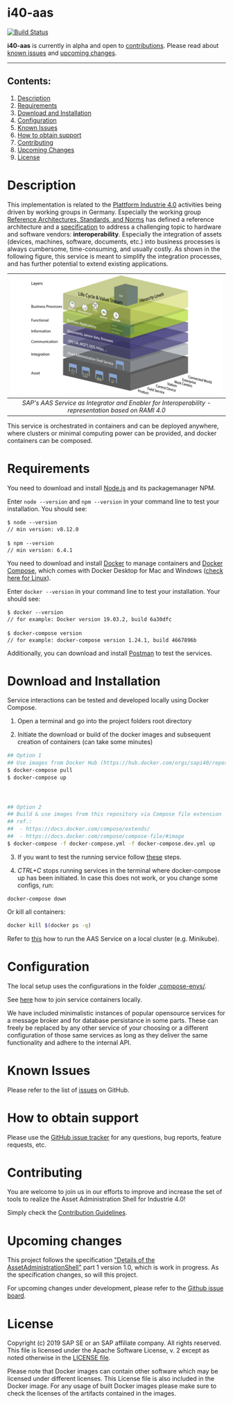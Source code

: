# i40-aas

[![Build Status](https://travis-ci.com/SAP/i40-aas.svg?branch=master)](https://travis-ci.com/SAP/i40-aas)

__i40-aas__ is currently in alpha and open to [contributions](#contributing). Please read about [known issues](#known-issues) and [upcoming changes](#upcoming-changes).

---

## Contents:
1. [Description](#description)
1. [Requirements](#requirements)
1. [Download and Installation](#download-and-installation)
1. [Configuration](#configuration)
1. [Known Issues](#known-issues)
1. [How to obtain support](#how-to-obtain-support)
1. [Contributing](#contributing)
1. [Upcoming Changes](#upcoming-changes)
1. [License](#license)

# Description

This implementation is related to the [Plattform Industrie 4.0](https://www.plattform-i40.de/PI40/Navigation/EN/Home/home.html) activities being driven by working groups in Germany. Especially the working group [Reference Architectures, Standards, and Norms](https://www.plattform-i40.de/PI40/Navigation/EN/ThePlatform/PlatformWorkingGroups/Reference-Architectures-Standards-Norms/reference-architectures-standards-norms.html) has defined a reference architecture and a [specification](https://www.plattform-i40.de/PI40/Redaktion/EN/Downloads/Publikation/2018-details-of-the-asset-administration-shell.pdf?__blob=publicationFile&v=5) to address a challenging topic to hardware and software vendors: __interoperability__. Especially the integration of assets (devices, machines, software, documents, etc.) into business processes is always cumbersome, time-consuming, and usually costly. As shown in the following figure, this service is meant to simplify the integration processes, and has further potential to extend existing applications.


[ramisap]: docs/images/RAMI_SAP.png "Based on RAMI 4.0"

|![alt text][ramisap]|
|:--:|
| *SAP's AAS Service as Integrator and Enabler for Interoperability - representation based on RAMI 4.0* |

This service is orchestrated in containers and can be deployed anywhere, where clusters or minimal computing power can be provided, and docker containers can be composed.


# Requirements

You need to download and install [Node.js](https://nodejs.org/en/) and its packagemanager NPM.

Enter `node --version` and `npm --version` in your command line to test your installation.
You should see:

```
$ node --version
// min version: v8.12.0

$ npm --version
// min version: 6.4.1
```

You need to download and install [Docker](https://www.docker.com) to manage containers and [Docker Compose](https://docs.docker.com/compose/), which comes with Docker Desktop for Mac and Windows ([check here for Linux](https://docs.docker.com/compose/install/)).

Enter `docker --version` in your command line to test your installation.
Your should see:

```
$ docker --version
// for example: Docker version 19.03.2, build 6a30dfc

$ docker-compose version
// for example: docker-compose version 1.24.1, build 4667896b
```

Additionally, you can download and install [Postman](https://www.getpostman.com) to test the services.

# Download and Installation

Service interactions can be tested and developed locally using Docker Compose.

1. Open a terminal and go into the project folders root directory

2. Initiate the download or build of the docker images and subsequent creation of containers (can take some minutes)

```bash
## Option 1
## Use images from Docker Hub (https://hub.docker.com/orgs/sapi40/repositories)
$ docker-compose pull
$ docker-compose up



## Option 2
## Build & use images from this repository via Compose file extension
## ref.:
##  - https://docs.docker.com/compose/extends/
##  - https://docs.docker.com/compose/compose-file/#image
$ docker-compose -f docker-compose.yml -f docker-compose.dev.yml up
```

3. If you want to test the running service follow [these](docs/README_Test.md#Test) steps.

4. _CTRL+C_ stops running services in the terminal where docker-compose up has been initiated. In case this does not work, or you change some configs, run:
```
docker-compose down
```
Or kill all containers:
```bash
docker kill $(docker ps -q)
```


Refer to [this](docs/README_Minikube.md) how to run the AAS Service on a local cluster (e.g. Minikube).

# Configuration

The local setup uses the configurations in the folder [.compose-envs/](.compose-envs/).

See [here](docs/README_Network.md) how to join service containers locally.

We have included minimalistic instances of popular opensource services for a message broker and for database persistance in some parts.
These can freely be replaced by any other service of your choosing or a different configuration of those same services as long as they deliver the same functionality and adhere to the internal API.

# Known Issues

<!--- Please list all known issues, or bugs, here. Even if the project is provided "as-is" any known problems should be listed. --->

Please refer to the list of [issues](https://github.com/SAP/i40-aas/issues) on GitHub.

# How to obtain support

<!--- This section should contain details on how the outside user can obtain support, ask questions, or post a bug report on your project. If your project is provided "as-is", with no expected changes or support, you must state that here. --->

Please use the [GitHub issue tracker](https://github.com/SAP/i40-aas/issues) for any questions, bug reports, feature requests, etc.

# Contributing

<!--- Details on how external developers can contribute to your code should be posted here. You can also link to a dedicated CONTRIBUTING.md file. See further details here. --->

You are welcome to join us in our efforts to improve and increase the set of tools to realize the Asset Administration Shell for Industrie 4.0!

Simply check the [Contribution Guidelines](CONTRIBUTING.md).

# Upcoming changes

<!--- Details on any expected changes in later versions. If your project is released "as-is", or you know of no upcoming changes, this section can be omitted. --->

This project follows the specification ["Details of the AssetAdministrationShell"](https://www.plattform-i40.de/PI40/Redaktion/EN/Downloads/Publikation/2018-details-of-the-asset-administration-shell.html) part 1 version 1.0, which is work in progress. As the specification changes, so will this project.

For upcoming changes under development, please refer to the [Github issue board](https://github.com/SAP/i40-aas/issues).

# License

Copyright (c) 2019 SAP SE or an SAP affiliate company. All rights reserved. This file is licensed under the Apache Software License, v. 2 except as noted otherwise in the [LICENSE file](LICENSE).

Please note that Docker images can contain other software which may be licensed under different licenses. This License file is also included in the Docker image. For any usage of built Docker images please make sure to check the licenses of the artifacts contained in the images.
